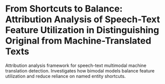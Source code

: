 # From Shortcuts to Balance: Attribution Analysis of Speech-Text Feature Utilization in Distinguishing Original from Machine-Translated Texts
Attribution analysis framework for speech-text multimodal machine translation detection. Investigates how bimodal models balance feature utilization and reduce reliance on named entity shortcuts.

